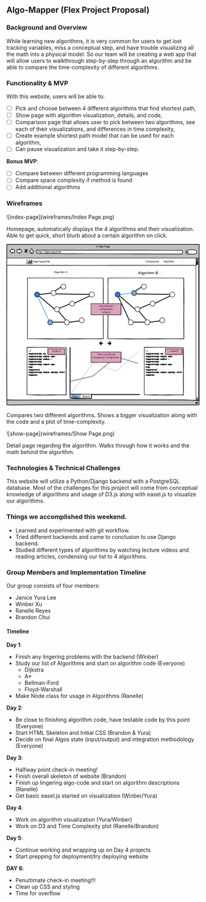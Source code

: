 ## Algo-Mapper (Flex Project Proposal)

### Background and Overview

While learning new algorithms, it is very common for users to get lost tracking variables, miss a conceptual step, and have trouble visualizing all the math into a physical model. So our team will be creating a web app that will allow users to walkthrough step-by-step through an algorithm and be able to compare the time-complexity of different algorithms.

### Functionality & MVP

With this website, users will be able to:

- [ ] Pick and choose between 4 different algorithms that find shortest path,
- [ ] Show page with algorithm visualization, details, and code,
- [ ] Comparison page that allows user to pick between two algorithms, see each of their visualizations, and differences in time complexity,
- [ ] Create example shortest path model that can be used for each algorithm,
- [ ] Can pause visualization and take it step-by-step.

__Bonus MVP__:

- [ ] Compare between different programming languages
- [ ] Compare space complexity if method is found
- [ ] Add additional algorithms

### Wireframes

![index-page](wireframes/Index Page.png)

Homepage, automatically displays the 4 algorithms and their visualization. Able to get quick, short blurb about a certain algorithm on click.

![comparison-page](wireframes/Comparison-Page.png)

Compares two different algorithms. Shows a bigger visualization along with the code and a plot of time-complexity.

![show-page](wireframes/Show Page.png)

Detail page regarding the algorithm. Walks through how it works and the math behind the algorithm.

### Technologies & Technical Challenges

This website will utilize a Python/Django backend with a PostgreSQL database. Most of the challenges for this project will come from conceptual knowledge of algorithms and usage of D3.js along with easel.js to visualize our algorithms.

### Things we accomplished this weekend.

- Learned and experimented with git workflow.
- Tried different backends and came to conclusion to use Django backend.
- Studied different types of algorithms by watching lecture videos and reading articles, condensing our list to 4 algorithms.

### Group Members and Implementation Timeline

Our group consists of four members:

- Janice Yura Lee
- Winber Xu
- Ranelle Reyes
- Brandon Chui

#### Timeline

**Day 1**:

  - Finish any lingering problems with the backend (Winber)
  - Study our list of Algorithms and start on algorithm code (Everyone)
    - Dijkstra
    - A*
    - Bellman-Ford
    - Floyd-Warshall
  - Make Node class for usage in Algorithms (Ranelle)

**Day 2**:
  - Be close to finishing algorithm code, have testable code by this point (Everyone)
  - Start HTML Skeleton and Initial CSS (Brandon & Yura)
  - Decide on final Algos state (input/output) and integration methodology (Everyone)

**Day 3**:
  - Halfway point check-in meeting!
  - Finish overall skeleton of website (Brandon)
  - Finish up lingering algo-code and start on algorithm descriptions (Ranelle)
  - Get basic easel.js started on visualization (Winber/Yura)

**Day 4**:
  - Work on algorithm visualization (Yura/Winber)
  - Work on D3 and Time Complexity plot (Ranelle/Brandon)

**Day 5**:
  - Continue working and wrapping up on Day 4 projects
  - Start prepping for deployment/try deploying website

**DAY 6**:
  - Penultimate check-in meeting!!!
  - Clean up CSS and styling
  - Time for overflow
